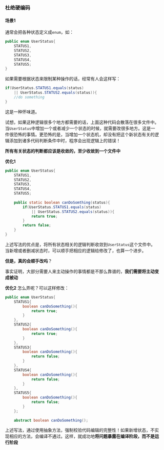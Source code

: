 



### 杜绝硬编码

#### 场景1 

通常会把各种状态定义成`enum`，如：
```java
public enum UserStatus{
    STATUS1,
    STATUS2,
    STATUS3,
    STATUS4,
    STATUS5;
}
```

如果需要根据状态来限制某种操作的话，经常有人会这样写：
```java
if(UserStatus.STATUS1.equals(status)
    || UserStatus.STATUS2.equals(status)){
    //do something
}
```
这是一种怀味道。

试想，如果这种逻辑很多个地方都需要的话，上面这种代码会散落在很多文件中。当`UserStatus`中增加一个或者减少一个状态的时候，就需要改很多地方。这是一件很恐怖的事情。更恐怖的是，当增加一个状态机，却没有把这个新状态有关的逻辑添加到诸多代码判断条件中时，程序会出现逻辑上的错误！

**所有有关状态的判断都应该是收敛的，至少收敛到一个文件中**

**优化1**
```java
public enum UserStatus{
    STATUS1,
    STATUS2,
    STATUS3,
    STATUS4,
    STATUS5;
    
    public static boolean canDoSomthing(status){
        if(UserStatus.STATUS1.equals(status)
            || UserStatus.STATUS2.equals(status)){
            return true;
        }
        return false;
    }
}
```

上述写法的优点是，将所有状态相关的逻辑判断收敛到`UserStatus`这个文件中。当新增或者删减状态时，可以顺手把相应的逻辑给修改了，也算一个进步。

**但是，真的会顺手改吗**？

事实证明，大部分需要人来主动操作的事情都是不那么靠谱的，**我们需要将主动变成被动**

**优化2**
怎么弄呢？可以这样修改：

```java
public enum UserStatus{
    STATUS1{
        boolean canDoSomething(){
            return true;
        }
    },
    STATUS2{
        boolean canDoSomething(){
            return true;
        }
    },
    STATUS3{
        boolean canDoSomething(){
            return false;
        }
    },
    STATUS4{
        boolean canDoSomething(){
            return false;
        }
    },
    STATUS5{
        boolean canDoSomething(){
            return false;
        }
    };
    
    abstract boolean canDoSomething();
```

上述写法，通过使用抽象方法，强制校验代码编辑的完整性！如果新增状态，不实现相应的方法，会编译不通过。这样，就成功地**将问题暴露在编译阶段，而不是运行阶段**
